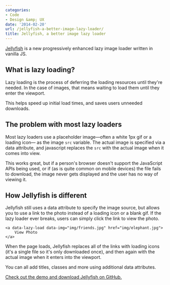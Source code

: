 ```yaml
---
categories:
- Code
- Design &amp; UX
date: '2014-02-20'
url: /jellyfish-a-better-image-lazy-loader/
title: Jellyfish, a better image lazy loader
---
```


<a href="http://cferdinandi.github.io/jellyfish/">Jellyfish</a> is a new progressively enhanced lazy image loader written in vanilla JS.

<!--more-->

<h2>What is lazy loading?</h2>

Lazy loading is the process of deferring the loading resources until they're needed. In the case of images, that means waiting to load them until they enter the viewport.

This helps speed up initial load times, and saves users unneeded downloads.

<h2>The problem with most lazy loaders</h2>

Most lazy loaders use a placeholder image&mdash;often a white 1px gif or a loading icon&mdash; as the image <code>src</code> variable. The actual image is specified via a data attribute, and javascript replaces the <code>src</code> with the actual image when it comes into view.

This works great, but if a person's browser doesn't support the JavaScript APIs being used, or if (as is quite common on mobile devices) the file fails to download, the image never gets displayed and the user has no way of viewing it.

<h2>How Jellyfish is different</h2>

Jellyfish still uses a data attribute to specify the image source, but allows you to use a link to the photo instead of a loading icon or a blank gif. If the lazy loader ever breaks, users can simply click the link to view the photo.

<pre><code class="language-markup">&lt;a data-lazy-load data-img="img/friends.jpg" href="img/elephant.jpg"&gt;
    View Photo
&lt;/a&gt;</code></pre>

When the page loads, Jellyfish replaces all of the links with loading icons (it's a single file so it's only downloaded once), and then again with the actual image when it enters into the viewport.

You can all add titles, classes and more using additional data attributes.

<a href="http://cferdinandi.github.io/jellyfish/">Check out the demo and download Jellyfish on GitHub.</a>
